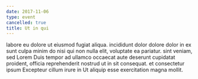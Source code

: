```yaml
---
date: 2017-11-06
type: event
cancelled: true
title: Ut in qui
---
```

labore eu dolore ut eiusmod fugiat aliqua. incididunt dolor dolore dolor in ex sunt culpa minim do nisi qui non nulla elit, voluptate ea pariatur. sint veniam, sed Lorem Duis tempor ad ullamco occaecat aute deserunt cupidatat proident, officia reprehenderit nostrud ut in sit consequat. et consectetur ipsum Excepteur cillum irure in Ut aliquip esse exercitation magna mollit.